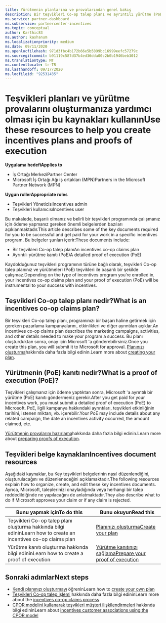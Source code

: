 ```yaml
---
title: Yürütmenin planlarına ve provalarından genel bakış
description: Bir teşvikleri Co-op talep planı ve ayrıntılı yürütme (PoE) kanıtı da dahil olmak üzere teşvikleri için gereken anahtar belgeler hakkında bilgi edinin.
ms.service: partner-dashboard
ms.subservice: partnercenter-incentives
ms.topic: conceptual
author: Karthic83
ms.author: kashanum
ms.localizationpriority: medium
ms.date: 09/11/2020
ms.openlocfilehash: 971d3fbc4b172b66e5b5099bc16999eefc57279c
ms.sourcegitcommit: b91119c587d37b4ed36dda00c2b0b1946beb3012
ms.translationtype: MT
ms.contentlocale: tr-TR
ms.lasthandoff: 09/17/2020
ms.locfileid: "92531435"
---
```

# <a name="use-these-resources-to-help-you-create-incentives-plans-and-proofs-of-execution"></a><span data-ttu-id="e980b-103">Teşvikleri planları ve yürütme provalarını oluşturmanıza yardımcı olması için bu kaynakları kullanın</span><span class="sxs-lookup"><span data-stu-id="e980b-103">Use these resources to help you create incentives plans and proofs of execution</span></span>

<span data-ttu-id="e980b-104">**Uygulama hedefi**</span><span class="sxs-lookup"><span data-stu-id="e980b-104">**Applies to**</span></span>

- <span data-ttu-id="e980b-105">İş Ortağı Merkezi</span><span class="sxs-lookup"><span data-stu-id="e980b-105">Partner Center</span></span>
- <span data-ttu-id="e980b-106">Microsoft İş Ortağı Ağı iş ortakları (MPN)</span><span class="sxs-lookup"><span data-stu-id="e980b-106">Partners in the Microsoft Partner Network (MPN)</span></span>

<span data-ttu-id="e980b-107">**Uygun roller**</span><span class="sxs-lookup"><span data-stu-id="e980b-107">**Appropriate roles**</span></span>

- <span data-ttu-id="e980b-108">Teşvikleri Yöneticisi</span><span class="sxs-lookup"><span data-stu-id="e980b-108">Incentives admin</span></span>
- <span data-ttu-id="e980b-109">Teşvikleri kullanıcısı</span><span class="sxs-lookup"><span data-stu-id="e980b-109">Incentives user</span></span>

<span data-ttu-id="e980b-110">Bu makalede, başarılı olmanız ve belirli bir teşvikleri programında çalışmanız için ödeme yapmanız gereken önemli belgelerden bazıları açıklanmaktadır.</span><span class="sxs-lookup"><span data-stu-id="e980b-110">This article describes some of the key documents required for you to be successful and get paid for your work in a specific incentives program.</span></span> <span data-ttu-id="e980b-111">Bu belgeler şunları içerir:</span><span class="sxs-lookup"><span data-stu-id="e980b-111">These documents include:</span></span>

- <span data-ttu-id="e980b-112">Bir teşvikleri Co-op talep planı</span><span class="sxs-lookup"><span data-stu-id="e980b-112">An incentives co-op claims plan</span></span>
- <span data-ttu-id="e980b-113">Ayrıntılı yürütme kanıtı (PoE)</span><span class="sxs-lookup"><span data-stu-id="e980b-113">A detailed proof of execution (PoE)</span></span>

<span data-ttu-id="e980b-114">Kaydolduğunuz teşvikleri programının türüne bağlı olarak, teşvikleri Co-op talep planınız ve yürütmeleri (PoE) teşvikleri ile başarılı bir şekilde çalışmaz.</span><span class="sxs-lookup"><span data-stu-id="e980b-114">Depending on the type of incentives program you’re enrolled in, your incentives co-op claims plan and your proof of execution (PoE) will be instrumental to your success with incentives.</span></span>

## <a name="what-is-an-incentives-co-op-claims-plan"></a><span data-ttu-id="e980b-115">Teşvikleri Co-op talep planı nedir?</span><span class="sxs-lookup"><span data-stu-id="e980b-115">What is an incentives co-op claims plan?</span></span>

<span data-ttu-id="e980b-116">Bir teşvikleri Co-op talep planı, programınızı bir başarı haline getirmek için gereken pazarlama kampanyalarını, etkinlikleri ve diğer ayrıntıları açıklar.</span><span class="sxs-lookup"><span data-stu-id="e980b-116">An incentives co-op claims plan describes the marketing campaigns, activities, and other details needed to make your program a success.</span></span> <span data-ttu-id="e980b-117">Bu planı oluşturduktan sonra, onay için Microsoft 'a gönderebilirsiniz.</span><span class="sxs-lookup"><span data-stu-id="e980b-117">Once you create this plan, you will submit it to Microsoft for approval.</span></span> <span data-ttu-id="e980b-118">[Planınızı oluşturma](incentives-create-your-plan.md)hakkında daha fazla bilgi edinin.</span><span class="sxs-lookup"><span data-stu-id="e980b-118">Learn more about [creating your plan](incentives-create-your-plan.md).</span></span>

## <a name="what-is-a-proof-of-execution-poe"></a><span data-ttu-id="e980b-119">Yürütmenin (PoE) kanıtı nedir?</span><span class="sxs-lookup"><span data-stu-id="e980b-119">What is a proof of execution (PoE)?</span></span>

<span data-ttu-id="e980b-120">Teşvikleri çalışmanız için ödeme yaptıktan sonra, Microsoft 'a ayrıntılı bir yürütme (PoE) kanıtı göndermeniz gerekir.</span><span class="sxs-lookup"><span data-stu-id="e980b-120">After you get paid for your incentives work, you must submit a detailed proof of execution (PoE) to Microsoft.</span></span> <span data-ttu-id="e980b-121">PoE, ilgili kampanya hakkındaki ayrıntıları, teşvikleri etkinliğinin tarihini, istenen miktarı, vb. içerebilir.</span><span class="sxs-lookup"><span data-stu-id="e980b-121">Your PoE may include details about any related campaign, the date an incentives activity occurred, the amount claimed, etc.</span></span> 

<span data-ttu-id="e980b-122">[Yürütmenin provalarını hazırlama](incentives-prepare-your-proof-of-execution.md)hakkında daha fazla bilgi edinin.</span><span class="sxs-lookup"><span data-stu-id="e980b-122">Learn more about [preparing proofs of execution](incentives-prepare-your-proof-of-execution.md).</span></span>

## <a name="incentives-document-resources"></a><span data-ttu-id="e980b-123">Teşvikleri belge kaynakları</span><span class="sxs-lookup"><span data-stu-id="e980b-123">Incentives document resources</span></span>

<span data-ttu-id="e980b-124">Aşağıdaki kaynaklar, bu Key teşvikleri belgelerinin nasıl düzenlendiğini, oluşturulacağını ve düzenleneceğini açıklamaktadır.</span><span class="sxs-lookup"><span data-stu-id="e980b-124">The following resources explain how to organize, create, and edit these key incentives documents.</span></span> <span data-ttu-id="e980b-125">Ayrıca, Microsoft, taleplerinizi onayladığında veya herhangi bir talep reddedildiğinde ne yapılacağını de anlatmaktadır.</span><span class="sxs-lookup"><span data-stu-id="e980b-125">They also describe what to do if Microsoft approves your claim or if any claim is rejected.</span></span>

|  <span data-ttu-id="e980b-126">**Bunu yapmak için**</span><span class="sxs-lookup"><span data-stu-id="e980b-126">**To do this**</span></span>  |  <span data-ttu-id="e980b-127">**Bunu okuyun**</span><span class="sxs-lookup"><span data-stu-id="e980b-127">**Read this**</span></span>  |
|--------------|-----------|
| <span data-ttu-id="e980b-128">Teşvikleri Co-op talep planı oluşturma hakkında bilgi edinin</span><span class="sxs-lookup"><span data-stu-id="e980b-128">Learn how to create an incentives co-op claims plan</span></span> | [<span data-ttu-id="e980b-129">Planınızı oluşturma</span><span class="sxs-lookup"><span data-stu-id="e980b-129">Create your plan</span></span>](incentives-create-your-plan.md)  |
<span data-ttu-id="e980b-130">Yürütme kanıtı oluşturma hakkında bilgi edinin</span><span class="sxs-lookup"><span data-stu-id="e980b-130">Learn how to create a proof of execution</span></span> | [<span data-ttu-id="e980b-131">Yürütme kanıtınızı sağlama</span><span class="sxs-lookup"><span data-stu-id="e980b-131">Prepare your proof of execution</span></span>](incentives-prepare-your-proof-of-execution.md)  |

## <a name="next-steps"></a><span data-ttu-id="e980b-132">Sonraki adımlar</span><span class="sxs-lookup"><span data-stu-id="e980b-132">Next steps</span></span>

- <span data-ttu-id="e980b-133">[Kendi planınızı oluşturmayı](incentives-create-your-plan.md) öğrenin</span><span class="sxs-lookup"><span data-stu-id="e980b-133">Learn how to [create your own plan](incentives-create-your-plan.md)</span></span>
- <span data-ttu-id="e980b-134">[Teşvikleri Co-op talep işlemi](claims-overview.md) hakkında daha fazla bilgi edinin</span><span class="sxs-lookup"><span data-stu-id="e980b-134">Learn more about the [incentives co-op claims process](claims-overview.md)</span></span>
- <span data-ttu-id="e980b-135">[CPOR modelini kullanarak teşvikleri müşteri ilişkilendirmeleri](submit-osa-claim.md) hakkında bilgi edinin</span><span class="sxs-lookup"><span data-stu-id="e980b-135">Learn about [incentives customer associations using the CPOR model](submit-osa-claim.md)</span></span>